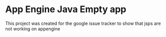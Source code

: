 # App Engine Java Empty app

This project was created for the google issue tracker to show that jsps are not working on appengine



